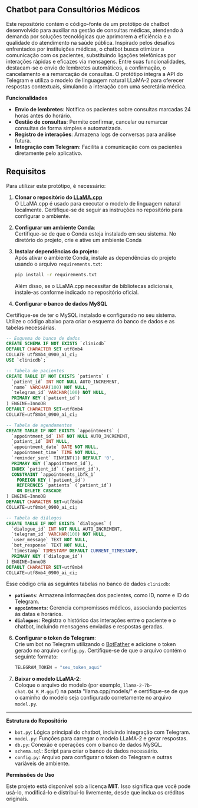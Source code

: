## **Chatbot para Consultórios Médicos**

Este repositório contém o código-fonte de um protótipo de chatbot desenvolvido para auxiliar na gestão de consultas médicas, atendendo à demanda por soluções tecnológicas que aprimorem a eficiência e a qualidade do atendimento na saúde pública. Inspirado pelos desafios enfrentados por instituições médicas, o chatbot busca otimizar a comunicação com os pacientes, substituindo ligações telefônicas por interações rápidas e eficazes via mensagens. Entre suas funcionalidades, destacam-se o envio de lembretes automáticos, a confirmação, o cancelamento e a remarcação de consultas. O protótipo integra a API do Telegram e utiliza o modelo de linguagem natural LLaMA-2 para oferecer respostas contextuais, simulando a interação com uma secretária médica.


**Funcionalidades**

- **Envio de lembretes**: Notifica os pacientes sobre consultas marcadas 24 horas antes do horário.
- **Gestão de consultas**: Permite confirmar, cancelar ou remarcar consultas de forma simples e automatizada.
- **Registro de interações**: Armazena logs de conversas para análise futura.
- **Integração com Telegram**: Facilita a comunicação com os pacientes diretamente pelo aplicativo.

## **Requisitos**

Para utilizar este protótipo, é necessário:

1. **Clonar o repositório do [LLaMA.cpp](https://github.com/ggerganov/llama.cpp)**  
   O LLaMA.cpp é usado para executar o modelo de linguagem natural localmente. Certifique-se de seguir as instruções no repositório para configurar o ambiente.

2. **Configurar um ambiente Conda**:  
   Certifique-se de que o Conda esteja instalado em seu sistema. No diretório do projeto, crie e ative um ambiente Conda
   
4. **Instalar dependências do projeto**:  
   Após ativar o ambiente Conda, instale as dependências do projeto usando o arquivo `requirements.txt`:
   ```bash
   pip install -r requirements.txt
   ```

   Além disso, se o LLaMA.cpp necessitar de bibliotecas adicionais, instale-as conforme indicado no repositório oficial.

5. **Configurar o banco de dados MySQL**

Certifique-se de ter o MySQL instalado e configurado no seu sistema. Utilize o código abaixo para criar o esquema do banco de dados e as tabelas necessárias. 

```sql
-- Esquema do banco de dados
CREATE SCHEMA IF NOT EXISTS `clinicdb` 
DEFAULT CHARACTER SET utf8mb4 
COLLATE utf8mb4_0900_ai_ci;
USE `clinicdb`;

-- Tabela de pacientes
CREATE TABLE IF NOT EXISTS `patients` (
  `patient_id` INT NOT NULL AUTO_INCREMENT,
  `name` VARCHAR(100) NOT NULL,
  `telegram_id` VARCHAR(100) NOT NULL,
  PRIMARY KEY (`patient_id`)
) ENGINE=InnoDB
DEFAULT CHARACTER SET=utf8mb4
COLLATE=utf8mb4_0900_ai_ci;

-- Tabela de agendamentos
CREATE TABLE IF NOT EXISTS `appointments` (
  `appointment_id` INT NOT NULL AUTO_INCREMENT,
  `patient_id` INT NULL,
  `appointment_date` DATE NOT NULL,
  `appointment_time` TIME NOT NULL,
  `reminder_sent` TINYINT(1) DEFAULT '0',
  PRIMARY KEY (`appointment_id`),
  INDEX `patient_id` (`patient_id`),
  CONSTRAINT `appointments_ibfk_1`
    FOREIGN KEY (`patient_id`)
    REFERENCES `patients` (`patient_id`)
    ON DELETE CASCADE
) ENGINE=InnoDB
DEFAULT CHARACTER SET=utf8mb4
COLLATE=utf8mb4_0900_ai_ci;

-- Tabela de diálogos
CREATE TABLE IF NOT EXISTS `dialogues` (
  `dialogue_id` INT NOT NULL AUTO_INCREMENT,
  `telegram_id` VARCHAR(100) NOT NULL,
  `user_message` TEXT NOT NULL,
  `bot_response` TEXT NOT NULL,
  `timestamp` TIMESTAMP DEFAULT CURRENT_TIMESTAMP,
  PRIMARY KEY (`dialogue_id`)
) ENGINE=InnoDB
DEFAULT CHARACTER SET=utf8mb4
COLLATE=utf8mb4_0900_ai_ci;
```

Esse código cria as seguintes tabelas no banco de dados `clinicdb`:

- **`patients`**: Armazena informações dos pacientes, como ID, nome e ID do Telegram.
- **`appointments`**: Gerencia compromissos médicos, associando pacientes às datas e horários.
- **`dialogues`**: Registra o histórico das interações entre o paciente e o chatbot, incluindo mensagens enviadas e respostas geradas.

6. **Configurar o token do Telegram**:  
   Crie um bot no Telegram utilizando o [BotFather](https://core.telegram.org/bots) e adicione o token gerado no arquivo `config.py`. Certifique-se de que o arquivo contém o seguinte formato:
   ```python
   TELEGRAM_TOKEN = "seu_token_aqui"
   ```

7. **Baixar o modelo LLaMA-2**:  
   Coloque o arquivo do modelo (por exemplo, `llama-2-7b-chat.Q4_K_M.gguf`) na pasta "llama.cpp/models/" e certifique-se de que o caminho do modelo seja configurado corretamente no arquivo `model.py`.

---


**Estrutura do Repositório**

- `bot.py`: Lógica principal do chatbot, incluindo integração com Telegram.
- `model.py`: Funções para carregar o modelo LLaMA-2 e gerar respostas.
- `db.py`: Conexão e operações com o banco de dados MySQL.
- `schema.sql`: Script para criar o banco de dados necessário.
- `config.py`: Arquivo para configurar o token do Telegram e outras variáveis de ambiente.


**Permissões de Uso**

Este projeto está disponível sob a licença **MIT**. Isso significa que você pode usá-lo, modificá-lo e distribuí-lo livremente, desde que inclua os créditos originais.
